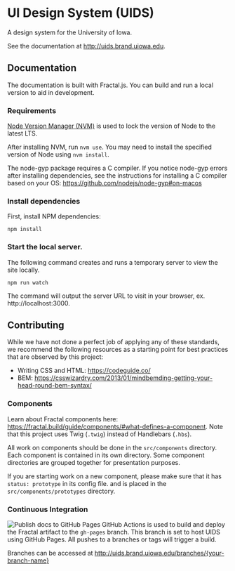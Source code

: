 # UI Design System (UIDS)
A design system for the University of Iowa.

See the documentation at http://uids.brand.uiowa.edu.

## Documentation
The documentation is built with Fractal.js. You can build and run a local version to aid in development.

### Requirements
[Node Version Manager (NVM)](https://github.com/nvm-sh/nvm) is used to lock the version of Node to the latest LTS.

After installing NVM, run `nvm use`. You may need to install the specified version of Node using `nvm install`.

The node-gyp package requires a C compiler. If you notice node-gyp errors after installing dependencies, see the instructions for installing a C compiler based on your OS: https://github.com/nodejs/node-gyp#on-macos

### Install dependencies
First, install NPM dependencies:
```
npm install
```

### Start the local server.
The following command creates and runs a temporary server to view the site locally.
```
npm run watch
```
The command will output the server URL to visit in your browser, ex. http://localhost:3000.

## Contributing
While we have not done a perfect job of applying any of these standards, we recommend the following resources as a starting point for best practices that are observed by this project:
* Writing CSS and HTML: https://codeguide.co/
* BEM: https://csswizardry.com/2013/01/mindbemding-getting-your-head-round-bem-syntax/

### Components
Learn about Fractal components here: https://fractal.build/guide/components/#what-defines-a-component. Note that this project uses Twig (`.twig`) instead of Handlebars (`.hbs`).

All work on components should be done in the `src/components` directory. Each component is contained in its own directory. Some component directories are grouped together for presentation purposes.

If you are starting work on a new component, please make sure that it has `status: prototype` in its config file. and is placed in the `src/components/prototypes` directory.


### Continuous Integration
![Publish docs to GitHub Pages](https://github.com/uiowa/uids/workflows/Publish%20docs%20to%20GitHub%20Pages/badge.svg)
GitHub Actions is used to build and deploy the Fractal artifact to the `gh-pages` branch. This branch is set to host UIDS using GitHub Pages. All pushes to a branches or tags will trigger a build.

Branches can be accessed at http://uids.brand.uiowa.edu/branches/{your-branch-name}

